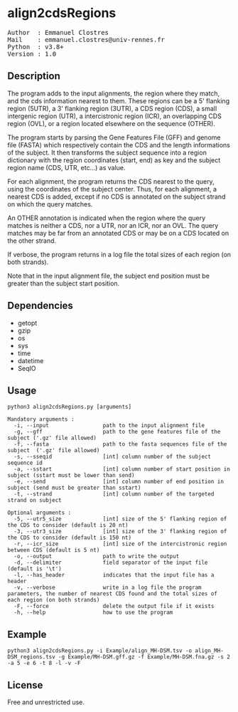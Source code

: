 # align2cdsRegions

<pre>
Author  : Emmanuel Clostres
Mail    : emmanuel.clostres@univ-rennes.fr
Python  : v3.8+
Version : 1.0 
</pre>

## Description
The program adds to the input alignments, the region where they match, and the cds information nearest to them. These regions can be a 5' flanking region (5UTR), a 3' flanking region (3UTR), a CDS region (CDS), a small intergenic region (UTR), a intercistronic region (ICR), an overlapping CDS region (OVL), or a region located elsewhere on the sequence (OTHER).

The program starts by parsing the Gene Features File (GFF) and genome file (FASTA) which respectively contain the CDS and the length informations of the subject. It then transforms the subject sequence into a region dictionary with the region coordinates (start, end) as key and the subject region name (CDS, UTR, etc...) as value.

For each alignment, the program returns the CDS nearest to the query, using the coordinates of the subject center. Thus, for each alignment, a nearest CDS is added, except if no CDS is annotated on the subject strand on which the query matches.

An OTHER annotation is indicated when the region where the query matches is neither a CDS, nor a UTR, nor an ICR, nor an OVL. The query matches may be far from an annotated CDS or may be on a CDS located on the other strand.

If verbose, the program returns in a log file the total sizes of each region (on both strands).

Note that in the input alignment file, the subject end position must be greater than the subject start position.

## Dependencies
- getopt
- gzip
- os
- sys
- time
- datetime
- SeqIO

## Usage
```
python3 align2cdsRegions.py [arguments]

Mandatory arguments :
  -i, --input                 path to the input alignment file
  -g, --gff                   path to the gene features file of the subject ('.gz' file allowed)
  -f, --fasta                 path to the fasta sequences file of the subject  ('.gz' file allowed)
  -s, --sseqid                [int] column number of the subject sequence id
  -a, --sstart                [int] column number of start position in subject (sstart must be lower than send)
  -e, --send                  [int] column number of end position in subject (send must be greater than sstart)
  -t, --strand                [int] column number of the targeted strand on subject

Optional arguments :
  -5, --utr5_size             [int] size of the 5' flanking region of the CDS to consider (default is 20 nt)
  -3, --utr3_size             [int] size of the 3' flanking region of the CDS to consider (default is 150 nt)
  -r, --icr_size              [int] size of the intercistronic region between CDS (default is 5 nt)
  -o, --output                path to write the output
  -d, --delimiter             field separator of the input file (default is '\t')
  -l, --has_header            indicates that the input file has a header
  -v, --verbose               write in a log file the program parameters, the number of nearest CDS found and the total sizes of each region (on both strands)
  -F, --force                 delete the output file if it exists
  -h, --help                  how to use the program
```
  
## Example
`python3 align2cdsRegions.py -i Example/align_MH-DSM.tsv -o align_MH-DSM_regions.tsv -g Example/MH-DSM.gff.gz -f Example/MH-DSM.fna.gz -s 2 -a 5 -e 6 -t 8 -l -v -F
`

## License
Free and unrestricted use.
